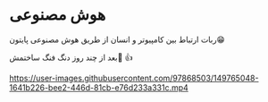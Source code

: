 # هوش مصنوعی

ربات ارتباط بین کامپیوتر و انسان از طریق هوش مصنوعی پایتون😁 ‌

بعد از چند روز دنگ فنگ ساختمش🙂 👍





https://user-images.githubusercontent.com/97868503/149765048-1641b226-bee2-446d-81cb-e76d233a331c.mp4
